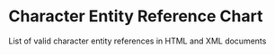 # Character Entity Reference Chart
List of valid character entity references in HTML and XML documents
